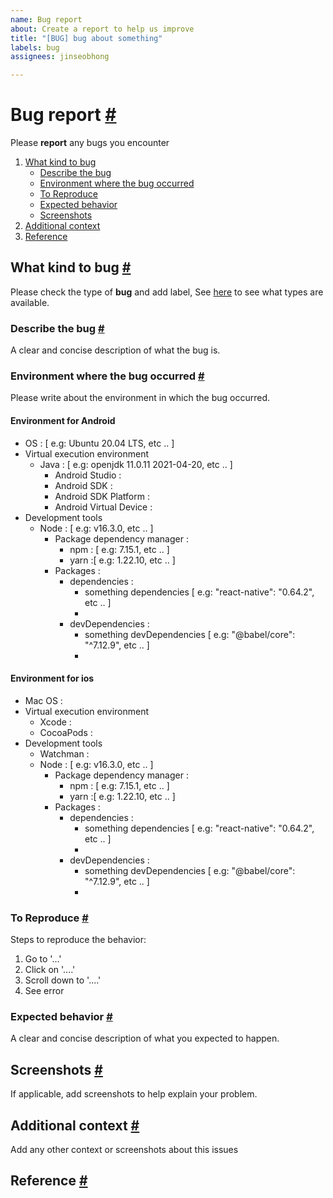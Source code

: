 ```yaml
---
name: Bug report
about: Create a report to help us improve
title: "[BUG] bug about something"
labels: bug
assignees: jinseobhong

---
```


# Bug report <a href="#bug-report" id="bug-report">#</a>

Please **report** any bugs you encounter

1. [What kind to bug](#what-kind-to-bug)
    - [Describe the bug](#describe-the-bug)
    - [Environment where the bug occurred ](#environment-where-the-bug-occurred)
    - [To Reproduce](#to-reproduce)
    - [Expected behavior](#expected-behavior)
    - [Screenshots](#screenshots)
2. [Additional context](#additional-context)
3. [Reference](#reference)

##  What kind to bug <a href="#what-kind-of-bug" id="what-kind-of-bug">#</a>

Please check the type of **bug** and add label, See [here](../blob/master/CONTRIBUTING.md#how-to-create-issue-about-bug-report) to see what types are available.

### Describe the bug <a href="#describe-the-bug" id="describe-the-bug">#</a>

A clear and concise description of what the bug is.

### Environment where the bug occurred <a href="#environment-where-the-bug-occurred" id="environment-where-the-bug-occurred">#</a>

Please write about the environment in which the bug occurred.

#### Environment for Android
- OS : [ e.g: Ubuntu 20.04 LTS, etc .. ]
- Virtual execution environment
   - Java : [ e.g: openjdk 11.0.11 2021-04-20, etc .. ]
      - Android Studio :
      - Android SDK :
      - Android SDK Platform : 
      - Android Virtual Device :
- Development tools
   - Node : [ e.g: v16.3.0, etc .. ]
      - Package dependency manager :
         - npm : [ e.g: 7.15.1, etc .. ]
         - yarn :[ e.g: 1.22.10, etc .. ]
      - Packages :
         - dependencies :
            - something dependencies [ e.g: "react-native": "0.64.2", etc .. ]
            -
         - devDependencies :
            - something devDependencies [ e.g: "@babel/core": "^7.12.9", etc .. ]
            -

#### Environment for ios
- Mac OS :
- Virtual execution environment
   - Xcode :
   - CocoaPods :
- Development tools
   - Watchman :
   - Node : [ e.g: v16.3.0, etc .. ]
      - Package dependency manager :
         - npm : [ e.g: 7.15.1, etc .. ]
         - yarn :[ e.g: 1.22.10, etc .. ]
      - Packages :
         - dependencies :
            - something dependencies [ e.g: "react-native": "0.64.2", etc .. ]
            -
         - devDependencies :
            - something devDependencies [ e.g: "@babel/core": "^7.12.9", etc .. ]
            -

### To Reproduce <a href="#to-reproduce" id="to-reproduce">#</a>

Steps to reproduce the behavior:
1. Go to '...'
2. Click on '....'
3. Scroll down to '....'
4. See error

### Expected behavior <a href="#expected-behavior" id="expected-behavior">#</a>

A clear and concise description of what you expected to happen.

## Screenshots <a href="#screenshots" id="screenshots">#</a>

If applicable, add screenshots to help explain your problem.

## Additional context <a href="#additional-context" id="additional-context">#</a>

Add any other context or screenshots about this issues

## Reference <a href="#reference" id="reference">#</a>
